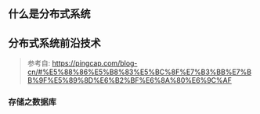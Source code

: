 ## 什么是分布式系统

## 分布式系统前沿技术
> 参考自: https://pingcap.com/blog-cn/#%E5%88%86%E5%B8%83%E5%BC%8F%E7%B3%BB%E7%BB%9F%E5%89%8D%E6%B2%BF%E6%8A%80%E6%9C%AF

### 存储之数据库
